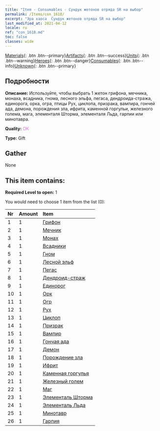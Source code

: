```yaml
---
title: "Item - Consumables - Сундук жетонов отряда SR на выбор"
permalink: /Items/con_1618/
excerpt: "Эра хаоса  Сундук жетонов отряда SR на выбор"
last_modified_at: 2021-04-12
locale: ru
ref: "con_1618.md"
toc: false
classes: wide
---
```

 [Materials](/ru/Items/){: .btn .btn--primary}[Artifacts](/ru/Items/Artifacts/){: .btn .btn--success}[Units](/ru/Items/Units/){: .btn .btn--warning}[Heroes](/ru/Items/Heroes/){: .btn .btn--danger}[Consumables](/ru/Items/Consumables/){: .btn .btn--info}[Unknown](/ru/Items/Unknown/){: .btn .btn--primary}

## Подробности
 **Описание:** Используйте, чтобы выбрать 1 жетон грифона, мечника, монаха, всадника, гнома, лесного эльфа, пегаса, дендроида-стража, единорога, орка, огра, птицы Рух, циклопа, призрака, вампира, гончей ада, демона, порождения зла, ифрита, каменной горгульи, железного голема, мага, элементаля Шторма, элементаля Льда, гарпии или минотавра.

 **Quality:** <span style="color: #DA70D6">OK</span>

 **Type:** Gift

## Gather

  None

## This item contains:

 **Required Level to open:** 1

 You would need to choose 1 item from the list (0):

  | Nr | Amount |     Item    |
  |:---|:-------|:------------|
  | 1 | 1 | [Грифон](/ru/Items/unt_192/) | 
  | 2 | 1 | [Мечник](/ru/Items/unt_193/) | 
  | 3 | 1 | [Монах](/ru/Items/unt_194/) | 
  | 4 | 1 | [Всадники](/ru/Items/unt_195/) | 
  | 5 | 1 | [Гном](/ru/Items/unt_200/) | 
  | 6 | 1 | [Лесной эльф](/ru/Items/unt_201/) | 
  | 7 | 1 | [Пегас](/ru/Items/unt_202/) | 
  | 8 | 1 | [Дендроид-страж](/ru/Items/unt_203/) | 
  | 9 | 1 | [Единорог](/ru/Items/unt_204/) | 
  | 10 | 1 | [Орк](/ru/Items/unt_219/) | 
  | 11 | 1 | [Огр](/ru/Items/unt_220/) | 
  | 12 | 1 | [Рух](/ru/Items/unt_221/) | 
  | 13 | 1 | [Циклоп](/ru/Items/unt_222/) | 
  | 14 | 1 | [Призрак](/ru/Items/unt_210/) | 
  | 15 | 1 | [Вампир](/ru/Items/unt_211/) | 
  | 16 | 1 | [Гончая ада](/ru/Items/unt_228/) | 
  | 17 | 1 | [Демон](/ru/Items/unt_229/) | 
  | 18 | 1 | [Порождение зла](/ru/Items/unt_230/) | 
  | 19 | 1 | [Ифрит](/ru/Items/unt_231/) | 
  | 20 | 1 | [Каменная горгулья](/ru/Items/unt_236/) | 
  | 21 | 1 | [Железный голем](/ru/Items/unt_237/) | 
  | 22 | 1 | [Маг](/ru/Items/unt_238/) | 
  | 23 | 1 | [Элементаль Шторма](/ru/Items/unt_263/) | 
  | 24 | 1 | [Элементаль Льда](/ru/Items/unt_264/) | 
  | 25 | 1 | [Минотавр](/ru/Items/unt_248/) | 
  | 26 | 1 | [Гарпия](/ru/Items/unt_245/) | 
